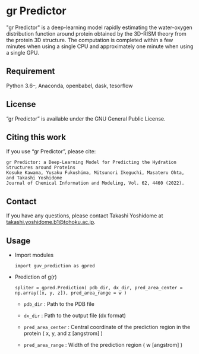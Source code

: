 gr Predictor 
====

"gr Predictor" is a deep-learning model rapidly estimating the water-oxygen distribution function around protein obtained by the 3D-RISM theory from the protein 3D structure. The computation is completed within a few minutes when using a single CPU and approximately one minute when using a single GPU.

## Requirement
Python 3.6–, Anaconda, openbabel, dask, tesorflow

## License
“gr Predictor” is available under the GNU General Public License.

## Citing this work
If you use “gr Predictor”, please cite:

```
gr Predictor: a Deep-Learning Model for Predicting the Hydration Structures around Proteins 
Kosuke Kawama, Yusaku Fukushima, Mitsunori Ikeguchi, Masateru Ohta, and Takashi Yoshidome
Journal of Chemical Information and Modeling, Vol. 62, 4460 (2022).
```
## Contact
If you have any questions, please contact Takashi Yoshidome at takashi.yoshidome.b1@tohoku.ac.jp.

## Usage

* Import modules

  `import guv_prediction as gpred`
  
* Prediction of g(r)

  `spliter = gpred.Prediction( pdb_dir, dx_dir, pred_area_center = np.array([x, y, z]), pred_area_range = w )`

  * `pdb_dir` : Path to the PDB file      
  
  * `dx_dir` : Path to the output file (dx format)
  
  * `pred_area_center` : Central coordinate of the prediction region in the protein ( x, y, and z [angstrom] ) 

  * `pred_area_range` : Width of the prediction region ( w [angstrom] )    
